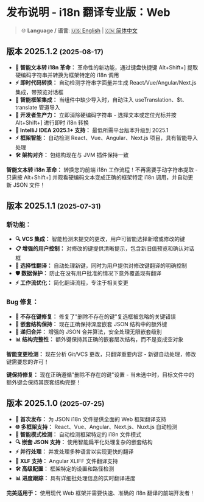 # 发布说明 - i18n 翻译专业版：Web

> 🌐 **Language / 语言**: [🇺🇸 English](release-notes.md) | [🇨🇳 简体中文](release-notes.zh.md)

## 版本 2025.1.2 <small>(2025-08-17)</small>

- **🎯 智能文本转 i18n 革命：** 革命性的新功能，通过键盘快捷键 Alt+Shift+] 提取硬编码字符串并转换为框架特定的 i18n 调用
- **⚡ 即时代码转换：** 自动检测字符串字面量并生成 React/Vue/Angular/Next.js 集成，带预览对话框
- **🔧 智能框架集成：** 当组件中缺少导入时，自动注入 useTranslation、$t、translate 管道导入
- **📝 开发者生产力：** 立即消除硬编码字符串 - 选择文本或定位光标并按 Alt+Shift+] 进行即时 i18n 转换
- **🚀 IntelliJ IDEA 2025.1+ 支持：** 最低所需平台版本升级到 2025.1
- **⚡ 框架智能：** 自动检测 React、Vue、Angular、Next.js 项目，具有智能导入处理
- **🛠️ 架构对齐：** 包结构现在与 JVM 插件保持一致

**智能文本转 i18n 革命：** 转换您的前端 i18n 工作流程！不再需要手动字符串提取 - 只需按 Alt+Shift+] 并观看硬编码文本变成正确的框架特定 i18n 调用，并自动更新 JSON 文件！

## 版本 2025.1.1 <small>(2025-07-31)</small>

### 新功能：
- **🔍 VCS 集成：** 智能检测未提交的更改，用户可智能选择新增或修改的键
- **📋 增强的用户控制：** 对修改的键提供清晰提示，包含新旧值预览和确认对话框
- **🎯 选择性翻译：** 自动处理新键，同时为用户提供对修改键翻译的明确控制
- **🛡️ 数据保护：** 防止在没有用户批准的情况下意外覆盖现有翻译
- **⚡ 工作流优化：** 简化翻译流程，专注于相关变更

### Bug 修复：
- **🔧 不存在键修复：** 修复了"删除不存在的键"复选框被忽略的关键错误
- **🎯 嵌套结构保持：** 现在正确保持深度嵌套 JSON 结构中的额外键
- **🔄 递归合并：** 增强的 JSON 合并算法，安全处理无限嵌套级别
- **📊 结构完整性：** 额外键保持其正确的嵌套层次结构，而不是变成空对象

**智能变更检测：** 现在分析 Git/VCS 更改，只翻译重要内容 - 新键自动处理，修改键需要您的许可！

**键保持修复：** 现在正确遵循"删除不存在的键"设置 - 当未选中时，目标文件中的额外键会保持其嵌套结构完整！

## 版本 2025.1.0 <small>(2025-07-25)</small>

- **🚀 首次发布：** 为 JSON i18n 文件提供全面的 Web 框架翻译支持
- **🌐 多框架支持：** React、Vue、Angular、Next.js、Nuxt.js 自动检测
- **📱 智能模式检测：** 自动检测框架特定的 i18n 文件模式
- **🔍 嵌套 JSON 支持：** 使用智能扁平化处理复杂的嵌套结构
- **⚡ 并行处理：** 并发处理多种语言以实现更快的翻译
- **🎯 XLF 支持：** Angular XLIFF 文件翻译支持
- **🛠️ 高级配置：** 框架特定的设置和路径检测
- **📊 进度跟踪：** 具有详细批处理信息的实时翻译进度

**完美适用于：** 使用现代 Web 框架并需要快速、准确的 i18n 翻译的前端开发者！